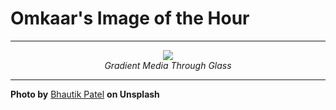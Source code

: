 # Omkaar's Image of the Hour

---

<div align="center">

<a href="https://unsplash.com/photos/two-blurred-spheres-on-an-orange-background-3l1t_kIr6Ek">
  <img src="https://images.unsplash.com/photo-1751181346935-06c6e56182b4?crop=entropy&cs=tinysrgb&fit=max&fm=jpg&ixid=M3w3NjA2Nzh8MHwxfHJhbmRvbXx8fHx8fHx8fDE3NTE4NTAwMDB8&ixlib=rb-4.1.0&q=80&w=1080" style="max-width:100%; height:auto;">
</a>

<br>
<i>Gradient Media Through Glass</i>

</div>

---

**Photo by** [Bhautik Patel](https://unsplash.com/@bhautik_patel3) **on Unsplash**
